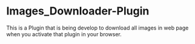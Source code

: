# Images_Downloader-Plugin
This is a Plugin that is being develop to download all images in web page when you activate that plugin in your browser.
